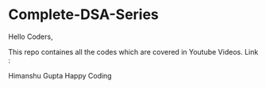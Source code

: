 # Complete-DSA-Series

Hello Coders,

This repo containes all the codes which are covered in Youtube Videos.
Link : 

Himanshu Gupta 
Happy Coding 
